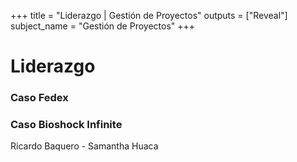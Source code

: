 +++
title = "Liderazgo | Gestión de Proyectos"
outputs = ["Reveal"]
subject_name = "Gestión de Proyectos"
+++

# Liderazgo
### Caso Fedex
### Caso Bioshock Infinite

Ricardo Baquero - Samantha Huaca

